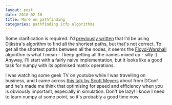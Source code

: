 ```yaml
---
layout: post
date: 2018-02-10
title: More on pathfinding
categories: pathfinding icfp algorithms
---
```


Some clarification is required.  I'd [previously written](/math/graph/pathfinding/complexity/big-o/2018/02/03/pathfinding-woes.html) that I'd be using Dijkstra's algorithm to find all the shortest paths, but that's not correct. To get all the shortest paths between all the nodes, it seems the [Floyd-Warshall](https://en.wikipedia.org/wiki/Floyd%E2%80%93Warshall_algorithm) algorithm is what I mean - I keep getting all the names mixed up - silly :)  Anyway, I'll start with a fairly naive implementation, but it looks like a good task for numpy with its optimised matrix operations.

I was watching some geek TV on youtube while I was travelling on business, and I came across [this talk by Scott Meyers](https://www.youtube.com/watch?v=RT46MpK39rQ) about from DConf and he's made me think that optimising for speed and efficiency when you is obviously important, especially in simulation.  Don't be lazy! I know I need to learn numpy at some point, so it's probably a good time now.
